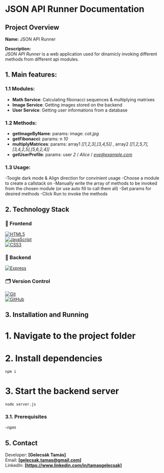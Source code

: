 # JSON API Runner Documentation

## Project Overview
**Name:** JSON API Runner  

**Description:**  
*JSON API Runner* is a web application used for dinamicly invoking different methods from different api modules.

##  1. Main features:
  ### 1.1 Modules:
-  **Math Service**: Calculating fibonacci sequences & multiplying matrixes
-  **Image Service**: Getting images stored on the backend
-  **User Service**: Getting user informations from a database

  ### 1.2 Methods:
-  **getImageByName**: params: image: *cat.jpg*
-  **getFibonacci**: params: n *10*
-  **multiplyMatrices**: params: array1 *[[1,2,3],[3,4,5]]* , array2 *[[1,2,5,7],[3,4,2,5],[5,6,2,4]]*
-  **getUserProfile**: params: user *2* / *Alice* / *eve@example.com*

  ### 1.3 Usage:
  -Toogle dark mode & Align direction for convinient usage
  -Choose a module to create a callstack on
  -Manually write the array of methods to be invoked from the chosen module (or use auto fill to call them all)
  -Set params for desired methods
  -Click Run to invoke the methods

##  2. Technology Stack
### 🚀 Frontend
[![HTML5](https://img.shields.io/badge/HTML5-E34F26?style=for-the-badge&logo=html5&logoColor=white)](https://developer.mozilla.org/en-US/docs/Web/HTML)  
[![JavaScript](https://img.shields.io/badge/JavaScript-F7DF1E?style=for-the-badge&logo=javascript&logoColor=black)](https://developer.mozilla.org/en-US/docs/Web/JavaScript)  
[![CSS3](https://img.shields.io/badge/CSS3-1572B6?style=for-the-badge&logo=css3&logoColor=white)](https://developer.mozilla.org/en-US/docs/Web/CSS)  

### 🔧 Backend
[![Express](https://img.shields.io/badge/Express.js-000000?style=for-the-badge&logo=express&logoColor=white)](https://expressjs.com/)

### 🗂️ Version Control
[![Git](https://img.shields.io/badge/Git-F05032?style=for-the-badge&logo=git&logoColor=white)](https://git-scm.com/)  
[![GitHub](https://img.shields.io/badge/GitHub-181717?style=for-the-badge&logo=github&logoColor=white)](https://github.com/)

 
## 3. Installation and Running
# 1. Navigate to the project folder
# 2. Install dependencies
```
npm i
```
# 3. Start the backend server
```
node server.js
```

### 3.1. Prerequisites
-npm


## 5. Contact
Developer: **[Gelecsák Tamás]**  
Email: **[gelecsak.tamas@gmail.com]**  
LinkedIn: **[https://www.linkedin.com/in/tamasgelecsak]**
